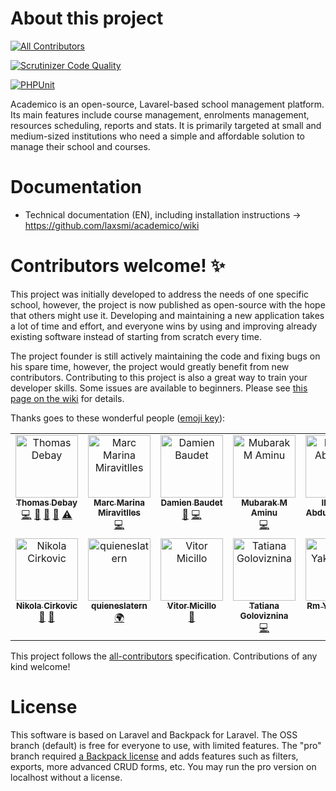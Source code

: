 # About this project
<!-- ALL-CONTRIBUTORS-BADGE:START - Do not remove or modify this section -->
[![All Contributors](https://img.shields.io/badge/all_contributors-14-orange.svg?style=flat-square)](#contributors-)
<!-- ALL-CONTRIBUTORS-BADGE:END -->

[![Scrutinizer Code Quality](https://scrutinizer-ci.com/g/academico-sis/academico/badges/quality-score.png?b=master)](https://scrutinizer-ci.com/g/academico-sis/academico/?branch=master)

[![PHPUnit](https://github.com/academico-sis/academico/actions/workflows/laravel.yml/badge.svg)](https://github.com/academico-sis/academico/actions/workflows/laravel.yml)

Academico is an open-source, Lavarel-based school management platform. Its main features include course management, enrolments management, resources scheduling, reports and stats. It is primarily targeted at small and medium-sized institutions who need a simple and affordable solution to manage their school and courses.

# Documentation
* Technical documentation (EN), including installation instructions -> https://github.com/laxsmi/academico/wiki

# Contributors welcome! ✨
This project was initially developed to address the needs of one specific school, however, the project is now published as open-source with the hope that others might use it. Developing and maintaining a new application takes a lot of time and effort, and everyone wins by using and improving already existing software instead of starting from scratch every time.

The project founder is still actively maintaining the code and fixing bugs on his spare time, however, the project would greatly benefit from new contributors. Contributing to this project is also a great way to train your developer skills. Some issues are available to beginners. Please see [this page on the wiki](https://github.com/laxsmi/academico/wiki/Development-Roadmap) for details.

Thanks goes to these wonderful people ([emoji key](https://allcontributors.org/docs/en/emoji-key)):

<!-- ALL-CONTRIBUTORS-LIST:START - Do not remove or modify this section -->
<!-- prettier-ignore-start -->
<!-- markdownlint-disable -->
<table>
  <tbody>
    <tr>
      <td align="center" valign="top" width="14.28%"><a href="https://github.com/thdebay"><img src="https://avatars3.githubusercontent.com/u/1422621?v=4?s=100" width="100px;" alt="Thomas Debay"/><br /><sub><b>Thomas Debay</b></sub></a><br /><a href="https://github.com/academico-sis/academico/commits?author=thdebay" title="Code">💻</a> <a href="https://github.com/academico-sis/academico/commits?author=thdebay" title="Documentation">📖</a> <a href="#ideas-thdebay" title="Ideas, Planning, & Feedback">🤔</a> <a href="#maintenance-thdebay" title="Maintenance">🚧</a> <a href="https://github.com/academico-sis/academico/commits?author=thdebay" title="Tests">⚠️</a></td>
      <td align="center" valign="top" width="14.28%"><a href="https://github.com/marcmarina"><img src="https://avatars3.githubusercontent.com/u/38327883?v=4?s=100" width="100px;" alt="Marc Marina Miravitlles"/><br /><sub><b>Marc Marina Miravitlles</b></sub></a><br /><a href="https://github.com/academico-sis/academico/commits?author=marcmarina" title="Code">💻</a></td>
      <td align="center" valign="top" width="14.28%"><a href="https://github.com/damienBAUDET"><img src="https://avatars1.githubusercontent.com/u/51827692?v=4?s=100" width="100px;" alt="Damien Baudet"/><br /><sub><b>Damien Baudet</b></sub></a><br /><a href="#maintenance-damienBAUDET" title="Maintenance">🚧</a> <a href="https://github.com/academico-sis/academico/commits?author=damienBAUDET" title="Code">💻</a></td>
      <td align="center" valign="top" width="14.28%"><a href="http://techarewa.com"><img src="https://avatars3.githubusercontent.com/u/7858376?v=4?s=100" width="100px;" alt="Mubarak M Aminu"/><br /><sub><b>Mubarak M Aminu</b></sub></a><br /><a href="https://github.com/academico-sis/academico/commits?author=mubarak23" title="Code">💻</a></td>
      <td align="center" valign="top" width="14.28%"><a href="https://github.com/Aybee5"><img src="https://avatars1.githubusercontent.com/u/42099896?v=4?s=100" width="100px;" alt="Ibrahim Abdullahi Aliyu"/><br /><sub><b>Ibrahim Abdullahi Aliyu</b></sub></a><br /><a href="https://github.com/academico-sis/academico/commits?author=Aybee5" title="Code">💻</a></td>
      <td align="center" valign="top" width="14.28%"><a href="https://github.com/AleksandarMitevski"><img src="https://avatars3.githubusercontent.com/u/59975218?v=4?s=100" width="100px;" alt="AleksandarMitevski"/><br /><sub><b>AleksandarMitevski</b></sub></a><br /><a href="https://github.com/academico-sis/academico/commits?author=AleksandarMitevski" title="Tests">⚠️</a> <a href="https://github.com/academico-sis/academico/commits?author=AleksandarMitevski" title="Code">💻</a></td>
      <td align="center" valign="top" width="14.28%"><a href="https://github.com/TanoRojas"><img src="https://avatars0.githubusercontent.com/u/7780437?v=4?s=100" width="100px;" alt="Tano Rojas"/><br /><sub><b>Tano Rojas</b></sub></a><br /><a href="https://github.com/academico-sis/academico/commits?author=TanoRojas" title="Tests">⚠️</a> <a href="https://github.com/academico-sis/academico/commits?author=TanoRojas" title="Code">💻</a></td>
    </tr>
    <tr>
      <td align="center" valign="top" width="14.28%"><a href="https://cirkovic.me"><img src="https://avatars0.githubusercontent.com/u/32557332?v=4?s=100" width="100px;" alt="Nikola Cirkovic"/><br /><sub><b>Nikola Cirkovic</b></sub></a><br /><a href="https://github.com/academico-sis/academico/issues?q=author%3ACirkaN" title="Bug reports">🐛</a> <a href="#maintenance-CirkaN" title="Maintenance">🚧</a></td>
      <td align="center" valign="top" width="14.28%"><a href="https://github.com/quieneslatern"><img src="https://avatars.githubusercontent.com/u/57142715?v=4?s=100" width="100px;" alt="quieneslatern"/><br /><sub><b>quieneslatern</b></sub></a><br /><a href="#translation-quieneslatern" title="Translation">🌍</a></td>
      <td align="center" valign="top" width="14.28%"><a href="https://bit.ly/doode-website"><img src="https://avatars.githubusercontent.com/u/1921806?v=4?s=100" width="100px;" alt="Vitor Micillo"/><br /><sub><b>Vitor Micillo</b></sub></a><br /><a href="#maintenance-vitormicillo" title="Maintenance">🚧</a></td>
      <td align="center" valign="top" width="14.28%"><a href="https://github.com/Dummdevka"><img src="https://avatars.githubusercontent.com/u/87282400?v=4?s=100" width="100px;" alt="Tatiana Goloviznina"/><br /><sub><b>Tatiana Goloviznina</b></sub></a><br /><a href="https://github.com/academico-sis/academico/commits?author=Dummdevka" title="Code">💻</a></td>
      <td align="center" valign="top" width="14.28%"><a href="https://github.com/rm-yakovenko"><img src="https://avatars.githubusercontent.com/u/2056667?v=4?s=100" width="100px;" alt="Rm Yakovenko"/><br /><sub><b>Rm Yakovenko</b></sub></a><br /><a href="https://github.com/academico-sis/academico/commits?author=rm-yakovenko" title="Code">💻</a></td>
      <td align="center" valign="top" width="14.28%"><a href="https://github.com/MizouziE"><img src="https://avatars.githubusercontent.com/u/90829439?v=4?s=100" width="100px;" alt="Sam"/><br /><sub><b>Sam</b></sub></a><br /><a href="https://github.com/academico-sis/academico/commits?author=MizouziE" title="Code">💻</a> <a href="https://github.com/academico-sis/academico/commits?author=MizouziE" title="Documentation">📖</a></td>
      <td align="center" valign="top" width="14.28%"><a href="https://github.com/wyntonfranklin"><img src="https://avatars.githubusercontent.com/u/30404746?v=4?s=100" width="100px;" alt="Wynton Franklin"/><br /><sub><b>Wynton Franklin</b></sub></a><br /><a href="https://github.com/academico-sis/academico/commits?author=wyntonfranklin" title="Code">💻</a></td>
    </tr>
  </tbody>
</table>

<!-- markdownlint-restore -->
<!-- prettier-ignore-end -->

<!-- ALL-CONTRIBUTORS-LIST:END -->

This project follows the [all-contributors](https://github.com/all-contributors/all-contributors) specification. Contributions of any kind welcome!

# License
This software is based on Laravel and Backpack for Laravel. The OSS branch (default) is free for everyone to use, with limited features. The "pro" branch required [a Backpack license](https://backpackforlaravel.com) and adds features such as filters, exports, more advanced CRUD forms, etc. You may run the pro version on localhost without a license.
